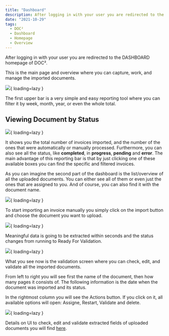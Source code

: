 ```yaml
---
title: "Dashboard"
description: After logging in with your user you are redirected to the DASHBOARD homepage of DOC². This is the main page and overview where you can capture, work, and manage the imported documents.
date: "2021-10-29"
tags:
  - DOC²
  - Dashboard
  - Homepage
  - Overview
---
```


After logging in with your user you are redirected to the DASHBOARD homepage of DOC².

This is the main page and overview where you can capture, work, and manage the imported documents.

![](/_images/doc2/Dashboard-1024x640.png){ loading=lazy }

The first upper bar is a very simple and easy reporting tool where you can filter it by week, month, year, or even the whole total.

## **Viewing Document by Status**

![](/_images/doc2/Dashboard_reporting-tool-1024x294.png){ loading=lazy }

It shows you the total number of invoices imported, and the number of the ones that were automatically or manually processed. Furthermore, you can also see all the status, like **completed**, in **progress**, **pending** and **error**. The main advantage of this reporting bar is that by just clicking one of these available boxes you can find the specific and filtered invoices.

As you can imagine the second part of the dashboard is the list/overview of all the uploaded documents. You can either see all of them or even just the ones that are assigned to you. And of course, you can also find it with the document name.

![](/_images/doc2/Dashboard_documents-1024x268.png){ loading=lazy }

To start importing an invoice manually you simply click on the import button and choose the document you want to upload.

![](/_images/doc2/Upload-document-1024x640.png){ loading=lazy }

Meaningful data is going to be extracted within seconds and the status changes from running to Ready For Validation.

![](/_images/doc2/document-after-upload-1024x640.png){ loading=lazy }

What you see now is the validation screen where you can check, edit, and validate all the imported documents.

From left to right you will see first the name of the document, then how many pages it consists of. The following information is the date when the document was imported and its status.

In the rightmost column you will see the Actions button. If you click on it, all available options will open: Assigne, Restart, Validate and delete.

![](/_images/doc2/Actions.png){ loading=lazy }

Details on UI to check, edit and validate extracted fields of uploaded documents you will find [here](/doc2/doc2app/doc%c2%b2-tutorial/ui/).
